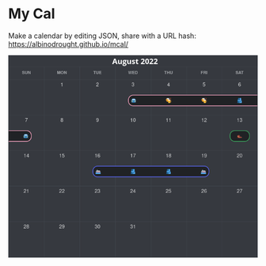 # My Cal

Make a calendar by editing JSON, share with a URL hash: https://albinodrought.github.io/mcal/

![](./.github/sample.png)
